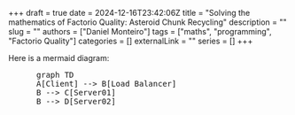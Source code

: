 +++ 
draft = true
date = 2024-12-16T23:42:06Z
title = "Solving the mathematics of Factorio Quality: Asteroid Chunk Recycling"
description = ""
slug = ""
authors = ["Daniel Monteiro"]
tags = ["maths", "programming", "Factorio Quality"]
categories = []
externalLink = ""
series = []
+++


<script type="module">
    import mermaid from 'https://cdn.jsdelivr.net/npm/mermaid@11/dist/mermaid.esm.min.mjs';
    mermaid.initialize({ startOnLoad: true });
</script>
Here is a mermaid diagram:
<pre class="mermaid">
      graph TD
      A[Client] --> B[Load Balancer]
      B --> C[Server01]
      B --> D[Server02]
</pre>
